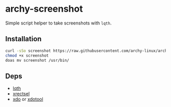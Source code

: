 # archy-screenshot

Simple script helper to take screenshots with `lqth`.

## Installation

```sh
curl -sSo screenshot https://raw.githubusercontent.com/archy-linux/archy-screenshot/aurora/screenshot.sh
chmod +x screenshot
doas mv screenshot /usr/bin/
```

## Deps

* [lqth][lqth]
* [xrectsel][xrectsel]
* [xdo][xdo] or [xdotool][xdotool]

[lqth]: https://github.com/0x61nas/lqth
[xrectsel]: https://github.com/ropery/xrectsel
[xdotool]: https://github.com/jordansissel/xdotool
[xdo]: https://github.com/baskerville/xdo
